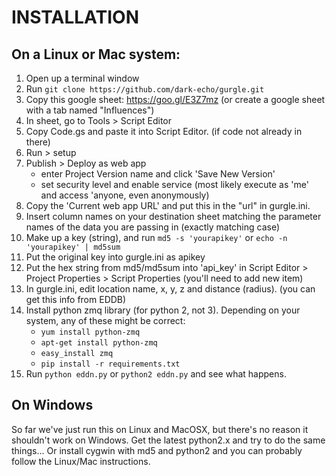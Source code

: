 # INSTALLATION

## On a Linux or Mac system:

1. Open up a terminal window
2. Run `git clone https://github.com/dark-echo/gurgle.git`
3. Copy this google sheet: https://goo.gl/E3Z7mz (or create a google sheet with a tab named "Influences")
4. In sheet, go to Tools > Script Editor
5. Copy Code.gs and paste it into Script Editor. (if code not already in there)
6. Run > setup
7. Publish > Deploy as web app 
   - enter Project Version name and click 'Save New Version' 
   - set security level and enable service (most likely execute as 'me' 
     and access 'anyone, even anonymously) 
8. Copy the 'Current web app URL' and put this in the "url" in gurgle.ini.
9.  Insert column names on your destination sheet matching the parameter
    names of the data you are passing in (exactly matching case)
10. Make up a key (string), and run `md5 -s 'yourapikey'` or 
    `echo -n 'yourapikey' | md5sum`
11. Put the original key into gurgle.ini as apikey
12.  Put the hex string from md5/md5sum into 'api_key' in 
     Script Editor > Project Properties > Script Properties
     (you'll need to add new item)
13. In gurgle.ini, edit location name, x, y, z and distance (radius).
    (you can get this info from EDDB)
14. Install python zmq library (for python 2, not 3).
    Depending on your system, any of these might be correct:
    - `yum install python-zmq`
    - `apt-get install python-zmq`
    - `easy_install zmq`
    - `pip install -r requirements.txt`
15. Run `python eddn.py` or `python2 eddn.py` and see what happens.

## On Windows
So far we've just run this on Linux and MacOSX, but there's no reason it
shouldn't work on Windows. Get the latest python2.x and try to do the same
things...  Or install cygwin with md5 and python2 and you can probably
follow the Linux/Mac instructions.
